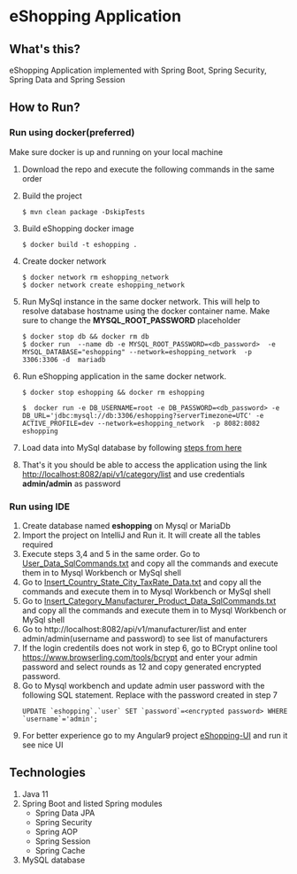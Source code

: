 # eShopping Application

## What's this?
eShopping Application implemented with Spring Boot, Spring Security, Spring Data and Spring Session

## How to Run?
### Run using docker(preferred)
Make sure docker is up and running on your local machine

1. Download the repo and execute the following commands in the same order
2. Build the project
    ```shell script
    $ mvn clean package -DskipTests
      ```
3. Build eShopping docker image
    ```shell script
    $ docker build -t eshopping .
      ```   
4. Create docker network
    ```shell script
    $ docker network rm eshopping_network
    $ docker network create eshopping_network
      ```

5. Run MySql instance in the same docker network. This will help to resolve database hostname using the docker container name. Make sure to change the **MYSQL_ROOT_PASSWORD** placeholder
    ```shell script
    $ docker stop db && docker rm db
    $ docker run  --name db -e MYSQL_ROOT_PASSWORD=<db_password>  -e MYSQL_DATABASE="eshopping" --network=eshopping_network  -p 3306:3306 -d  mariadb
      ``` 
6. Run eShopping application in the same docker network.
    ```shell script
    $ docker stop eshopping && docker rm eshopping
      
    $  docker run -e DB_USERNAME=root -e DB_PASSWORD=<db_password> -e DB_URL='jdbc:mysql://db:3306/eshopping?serverTimezone=UTC' -e ACTIVE_PROFILE=dev --network=eshopping_network  -p 8082:8082 eshopping
    ```
7. Load data into MySql database by following [steps from here](https://github.com/atulyw/ecom-service/wiki/Load-data-into-MySql-database)    
8. That's it you should be able to access the application using the link [http://localhost:8082/api/v1/category/list](http://localhost:8082/api/v1/category/list) and use credentials **admin/admin**  as password  


### Run using IDE
1. Create database named **eshopping** on Mysql or MariaDb
2. Import the project on IntelliJ and Run it. It will create all the tables required
3. Execute steps 3,4 and 5 in the same order. Go to [User_Data_SqlCommands.txt](src/main/resources/data/User_Data_SqlCommands.txt) and copy all the commands and execute them in to Mysql Workbench or MySql shell
4. Go to [Insert_Country_State_City_TaxRate_Data.txt](src/main/resources/data/Insert_Country_State_City_TaxRate_Data.txt) and copy all the commands and execute them in to Mysql Workbench or MySql shell
5. Go to [Insert_Category_Manufacturer_Product_Data_SqlCommands.txt](src/main/resources/data/Insert_Category_Manufacturer_Product_Data_SqlCommands.txt) and copy
   all the commands and execute them in to Mysql Workbench or MySql shell
6. Go to http://localhost:8082/api/v1/manufacturer/list and enter admin/admin(username and password) to see list of manufacturers
7. If the login credentils does not work in step 6, go to BCrypt online tool https://www.browserling.com/tools/bcrypt and enter your admin password and select
   rounds as 12 and copy generated encrypted password.
8. Go to Mysql workbench and update admin user password with the following SQL statement. Replace **<encrypted password>** with the password created in step 7
   ```
   UPDATE `eshopping`.`user` SET `password`=<encrypted password> WHERE `username`='admin';
   ```
9. For better experience go to my Angular9 project [eShopping-UI](https://github.com/atulyw/ecom-mf) and run it see nice UI

## Technologies 
1. Java 11
2. Spring Boot and listed Spring modules 
    - Spring Data JPA
    - Spring Security 
    - Spring AOP
    - Spring Session
    - Spring Cache
4. MySQL database
